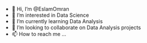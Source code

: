 - 👋 Hi, I’m @EslamOmran
- 👀 I’m interested in Data Science
- 🌱 I’m currently learning Data Analysis
- 💞️ I’m looking to collaborate on Data Analysis projects
- 📫 How to reach me ...

<!---
EslamOmran/EslamOmran is a ✨ special ✨ repository because its `README.md` (this file) appears on your GitHub profile.
You can click the Preview link to take a look at your changes.
--->
